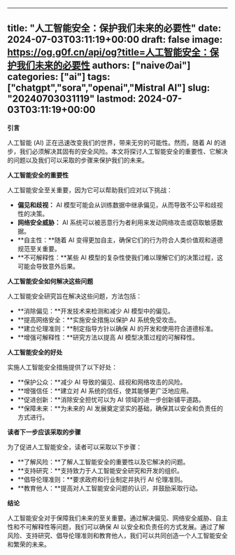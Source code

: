 
---
title: "人工智能安全：保护我们未来的必要性"
date: 2024-07-03T03:11:19+00:00
draft: false
image: https://og.g0f.cn/api/og?title=人工智能安全：保护我们未来的必要性
authors: ["naiveのai"]
categories: ["ai"]
tags: ["chatgpt","sora","openai","Mistral AI"]
slug: "20240703031119"
lastmod: 2024-07-03T03:11:19+00:00
---
**引言**

人工智能 (AI) 正在迅速改变我们的世界，带来无穷的可能性。然而，随着 AI 的进步，我们必须解决其固有的安全风险。本文将探讨人工智能安全的重要性、它解决的问题以及我们可以采取的步骤来保护我们的未来。

**人工智能安全的重要性**

人工智能安全至关重要，因为它可以帮助我们应对以下挑战：

- **偏见和歧视：** AI 模型可能会从训练数据中继承偏见，从而导致不公平和歧视性的决策。
- **网络安全威胁：** AI 系统可以被恶意行为者利用来发动网络攻击或窃取敏感数据。
- **自主性：**随着 AI 变得更加自主，确保它们的行为符合人类价值观和道德规范至关重要。
- **不可解释性：**某些 AI 模型的复杂性使我们难以理解它们的决策过程，这可能会导致意外后果。

**人工智能安全如何解决这些问题**

人工智能安全研究旨在解决这些问题，方法包括：

- **消除偏见：**开发技术来检测和减少 AI 模型中的偏见。
- **提高网络安全：**实施安全措施以保护 AI 系统免受攻击。
- **建立伦理准则：**制定指导方针以确保 AI 的开发和使用符合道德标准。
- **增强可解释性：**研究方法以提高 AI 模型决策过程的可解释性。

**人工智能安全的好处**

实施人工智能安全措施提供了以下好处：

- **保护公众：**减少 AI 导致的偏见、歧视和网络攻击的风险。
- **增强信任：**建立对 AI 系统的信任，使其能够更广泛地应用。
- **促进创新：**消除安全担忧可以为 AI 领域的进一步创新铺平道路。
- **保障未来：**为未来的 AI 发展奠定坚实的基础，确保其以安全和负责任的方式进行。

**读者下一步应该采取的步骤**

为了促进人工智能安全，读者可以采取以下步骤：

- **了解风险：**了解人工智能安全的重要性以及它解决的问题。
- **支持研究：**支持致力于人工智能安全研究和开发的组织。
- **倡导伦理准则：**要求政府和行业制定并执行 AI 伦理准则。
- **教育他人：**提高对人工智能安全问题的认识，并鼓励采取行动。

**结论**

人工智能安全对于保障我们未来的至关重要。通过解决偏见、网络安全威胁、自主性和不可解释性等问题，我们可以确保 AI 以安全和负责任的方式发展。通过了解风险、支持研究、倡导伦理准则和教育他人，我们可以共同创造一个人工智能安全和繁荣的未来。
